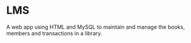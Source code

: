 # LMS
A web app using HTML and MySQL to maintain and manage the books, members and transactions in a library.
